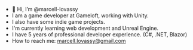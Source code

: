 - 👋 Hi, I’m @marcell-lovassy
- I am a game developer at Gameloft, working with Unity.
- I also have some indie game projects.
- I'm currently learning web development and Unreal Engine.
- I have 5 years of professional developer experience. (C#, .NET, Blazor)
- How to reach me: marcell.lovassy@gmail.com

<!---
marcell-lovassy/marcell-lovassy is a ✨ special ✨ repository because its `README.md` (this file) appears on your GitHub profile.
You can click the Preview link to take a look at your changes.
--->
